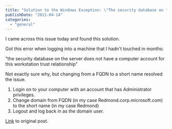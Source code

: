 ```yaml
---
title: "Solution to the Windows Exception: \"The security database on the server does not have a computer account for this workstation trust relationship\""
publishDate: "2011-04-14"
categories: 
  - "general"
---
```


I came across this issue today and found this solution. 

Got this error when logging into a machine that I hadn't touched in months:

"the security database on the server does not have a computer account for this workstation trust relationship"

Not exactly sure why, but changing from a FQDN to a short name resolved the issue.

1. Login on to your computer with an account that has Administrator privileges.
2. Change domain from FQDN (in my case Redmond.corp.microsoft.com) to the short name (in my case Redmond)
3. Logout and log back in as the domain user.

[Link](https://blogs.msdn.com/b/jongallant/archive/2008/11/19/solution-to-the-windows-exception-the-security-database-on-the-server-does-not-have-a-computer-account-for-this-workstation-trust-relationship.aspx) to original post.
